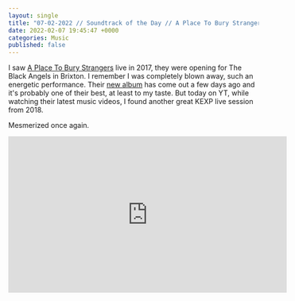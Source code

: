 ```yaml
---
layout: single
title: "07-02-2022 // Soundtrack of the Day // A Place To Bury Strangers"
date: 2022-02-07 19:45:47 +0000
categories: Music
published: false
---
```

I saw [A Place To Bury Strangers](https://www.aplacetoburystrangers.com/) live in 2017, they were opening for The Black Angels in Brixton.
I remember I was completely blown away, such an energetic performance. Their [new album](https://aplacetoburystrangers.bandcamp.com/album/see-through-you) has come out a few days ago and it's probably one of their best, at least to my taste.
But today on YT, while watching their latest music videos, I found another great KEXP live session from 2018. 

Mesmerized once again.

<iframe width="560" height="315" src="https://www.youtube-nocookie.com/embed/NVp-DAXnlTc" title="YouTube video player" frameborder="0" allow="accelerometer; autoplay; clipboard-write; encrypted-media; gyroscope; picture-in-picture" allowfullscreen></iframe>
